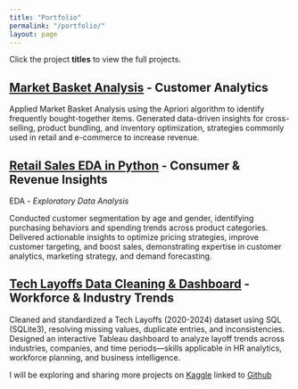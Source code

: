 ```yaml
---
title: "Portfolio"
permalink: "/portfolio/"
layout: page
---
```


Click the project **titles** to view the full projects.

## [Market Basket Analysis](https://github.com/Wilfrida-Were/Market-Basket-Analysis/blob/main/README.md) - Customer Analytics

Applied Market Basket Analysis using the Apriori algorithm to identify frequently bought-together items. Generated data-driven insights for cross-selling, product bundling, and inventory optimization, strategies commonly used in retail and e-commerce to increase revenue.

## [Retail Sales EDA in Python](https://github.com/Wilfrida-Were/Retail-Sales-EDA-in-Python/blob/main/README.md) - Consumer & Revenue Insights

EDA - *Exploratory Data Analysis*

Conducted customer segmentation by age and gender, identifying purchasing behaviors and spending trends across product categories. Delivered actionable insights to optimize pricing strategies, improve customer targeting, and boost sales, demonstrating expertise in customer analytics, marketing strategy, and demand forecasting.

## [Tech Layoffs Data Cleaning & Dashboard](https://github.com/Wilfrida-Were/Tech-Layoffs-Data-Cleaning-in-SQL) - Workforce & Industry Trends

Cleaned and standardized a Tech Layoffs (2020-2024) dataset using SQL (SQLite3), resolving missing values, duplicate entries, and inconsistencies. Designed an interactive Tableau dashboard to analyze layoff trends across industries, companies, and time periods—skills applicable in HR analytics, workforce planning, and business intelligence.

I will be exploring and sharing more projects on [Kaggle](https://www.kaggle.com/wilfridawere/code) linked to [Github](https://github.com/Wilfrida-Were)
